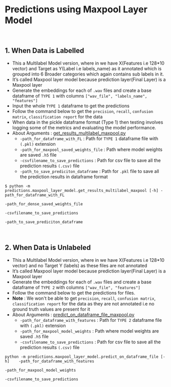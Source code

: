 # Predictions using Maxpool Layer Model

<br>

## 1. When Data is Labelled
- This a Multilabel Model version, where in we have X(Features i.e 128*10 vector) and Target as Y(Label i.e labels_name) as it annotated which is  grouped into 6 Broader categories which again contains sub labels in it.
-   It’s called Maxpool layer model because prediction layer(Final Layer) is a Maxpool layer
- Generate the embeddings for each of ```.wav``` files and create a base dataframe of ```TYPE 1``` with columns ```["wav_file", "labels_name", "features"]```
- Input the whole ```TYPE 1``` dataframe to get the predictions
- Follow the command below to get the ```precision```, ```recall```, ```confusion matrix```, ```classification report``` for the data
-   When data in the pickle dataframe format (Type 1) then testing involves logging some of the metrics and evaluating the model performance.
- About Arguments : [get_results_multilabel_maxpool.py](https://github.com/wildlytech/modular_acoustic_detection/blob/b9ecc45b698a7be8a266fc463f4489cdff3d688e/predictions/maxpool_layer_model/get_results_multilabel_maxpool.py#L37)
    - ```-path_for_dataframe_with_FL``` : Path for ```TYPE 1``` dataframe file with ```(.pkl)```  extension
    - ```-path_for_maxpool_saved_weights_file``` : Path where model weights are saved ```.h5``` file
    - ```-csvfilename_to_save_predictions``` : Path for csv file to save all the prediction results ```(.csv)``` file
    - ```-path_to_save_prediciton_dataframe``` : Path for ```.pkl``` file to save all the prediction results in dataframe format

```shell
$ python -m predictions.maxpool_layer_model.get_results_multilabel_maxpool [-h] -path_for_dataframe_with_FL
                                                                                -path_for_dense_saved_weights_file
                                                                                -csvfilename_to_save_predictions
                                                                                -path_to_save_prediciton_dataframe
```

<br>

## 2. When Data is Unlabeled

- This a Multilabel Model version, where in we have X(Features i.e 128*10 vector) and no Target Y (labels) as these files are not annotated
-   It’s called Maxpool layer model because prediction layer(Final Layer) is a Maxpool layer
- Generate the embeddings for each of ```.wav``` files and create a base dataframe of ```TYPE 2``` with columns ```["wav_file", "features"]```
- Follow the command below to get the predictions for files.
- **Note** : We won't be able to get ```precision```, ```recall```, ```confusion matrix```, ```classification report``` for the data as they are not annotated i.e no ground truth values are present for it
 - About Arguments : [predict_on_dataframe_file_maxpool.py](https://github.com/wildlytech/modular_acoustic_detection/blob/3a05ea41746ba72212f8878b519696b6d520258f/predictions/dense_layer_model/predict_on_dataframe_file.py#L25)
    - ```-path_for_dataframe_with_features``` : Path for ```TYPE 2``` dataframe file with ```(.pkl)```  extension
    - ```-path_for_maxpool_model_weights``` : Path where model weights are saved ```.h5``` file
    - ```-csvfilename_to_save_predictions``` : Path for csv file to save all the prediction results ```(.csv)``` file

```shell
python -m predictions.maxpool_layer_model.predict_on_dataframe_file [-h]    -path_for_dataframe_with_features
                                                                            -path_for_maxpool_model_weights
                                                                            -csvfilename_to_save_predictions
```



